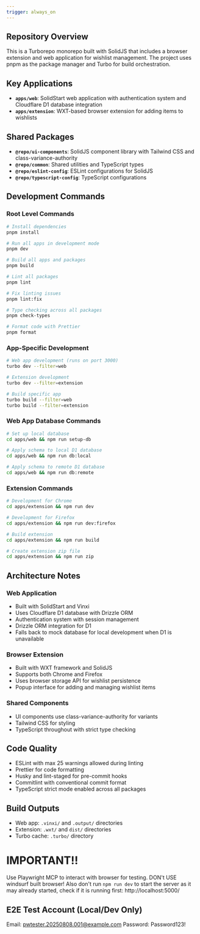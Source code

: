 ```yaml
---
trigger: always_on
---
```


## Repository Overview

This is a Turborepo monorepo built with SolidJS that includes a browser extension and web application for wishlist management. The project uses pnpm as the package manager and Turbo for build orchestration.

## Key Applications

- **`apps/web`**: SolidStart web application with authentication system and Cloudflare D1 database integration
- **`apps/extension`**: WXT-based browser extension for adding items to wishlists

## Shared Packages

- **`@repo/ui-components`**: SolidJS component library with Tailwind CSS and class-variance-authority
- **`@repo/common`**: Shared utilities and TypeScript types
- **`@repo/eslint-config`**: ESLint configurations for SolidJS
- **`@repo/typescript-config`**: TypeScript configurations

## Development Commands

### Root Level Commands

```bash
# Install dependencies
pnpm install

# Run all apps in development mode
pnpm dev

# Build all apps and packages
pnpm build

# Lint all packages
pnpm lint

# Fix linting issues
pnpm lint:fix

# Type checking across all packages
pnpm check-types

# Format code with Prettier
pnpm format
```

### App-Specific Development

```bash
# Web app development (runs on port 3000)
turbo dev --filter=web

# Extension development
turbo dev --filter=extension

# Build specific app
turbo build --filter=web
turbo build --filter=extension
```

### Web App Database Commands

```bash
# Set up local database
cd apps/web && npm run setup-db

# Apply schema to local D1 database
cd apps/web && npm run db:local

# Apply schema to remote D1 database
cd apps/web && npm run db:remote
```

### Extension Commands

```bash
# Development for Chrome
cd apps/extension && npm run dev

# Development for Firefox
cd apps/extension && npm run dev:firefox

# Build extension
cd apps/extension && npm run build

# Create extension zip file
cd apps/extension && npm run zip
```

## Architecture Notes

### Web Application

- Built with SolidStart and Vinxi
- Uses Cloudflare D1 database with Drizzle ORM
- Authentication system with session management
- Drizzle ORM integration for D1
- Falls back to mock database for local development when D1 is unavailable

### Browser Extension

- Built with WXT framework and SolidJS
- Supports both Chrome and Firefox
- Uses browser storage API for wishlist persistence
- Popup interface for adding and managing wishlist items

### Shared Components

- UI components use class-variance-authority for variants
- Tailwind CSS for styling
- TypeScript throughout with strict type checking

## Code Quality

- ESLint with max 25 warnings allowed during linting
- Prettier for code formatting
- Husky and lint-staged for pre-commit hooks
- Commitlint with conventional commit format
- TypeScript strict mode enabled across all packages

## Build Outputs

- Web app: `.vinxi/` and `.output/` directories
- Extension: `.wxt/` and `dist/` directories
- Turbo cache: `.turbo/` directory

# IMPORTANT!!

Use Playwright MCP to interact with browser for testing. DON't USE windsurf built browser! Also don't run `npm run dev` to start the server as it may already started, check if it is running first: http://localhost:5000/

## E2E Test Account (Local/Dev Only)

Email: pwtester.20250808.001@example.com
Password: Password123!
